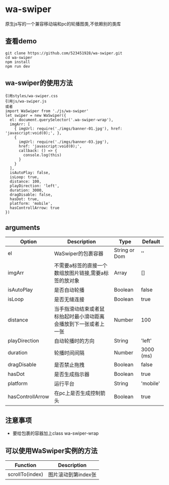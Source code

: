# wa-swiper
原生js写的一个兼容移动端和pc的轮播图类,不依赖别的类库

## 查看demo
```
git clone https://github.com/523451928/wa-swiper.git
cd wa-swiper
npm install
npm run dev
```

## wa-swiper的使用方法
```
引用styles/wa-swiper.css
引用js/wa-swiper.js
或者
import WaSwiper from './js/wa-swiper'
let swiper = new WaSwiper({
  el: document.querySelector('.wa-swiper-wrap'),
  imgArr: [
    { imgUrl: require('./imgs/banner-01.jpg'), href: 'javascript:void(0);', },
    {
      imgUrl: require('./imgs/banner-03.jpg'),
      href: 'javascript:void(0);',
      callback: () => {
        console.log(this)
      }
    }
  ],
  isAutoPlay: false,
  isLoop: true,
  distance: 100,
  playDirection: 'left',
  duration: 3000,
  dragDisable: false,
  hasDot: true,
  platform: 'mobile',
  hasControllArrow: true
})

```
## arguments
| Option | Description | Type | Default |
| ----- | ----- | ----- | ----- |
| el | WaSwiper的包裹容器 | String or Dom | '' |
| imgArr | 不需要a标签的直接一个数组放图片链接,需要a标签的放对象 | Array | [] |
| isAutoPlay | 是否自动轮播 | Boolean | false |
| isLoop | 是否无缝连接 | Boolean | true |
| distance | 当手指滑动结束或者鼠标抬起时最小滑动距离会播放到下一张或者上一张 | Number | 100 |
| playDirection | 自动轮播时的方向 | String | 'left' |
| duration | 轮播时间间隔 | Number | 3000 (ms) |
| dragDisable | 是否禁止拖拽 | Boolean | false |
| hasDot | 是否生成指示器 | Boolean | true |
| platform | 运行平台 | String | 'mobile' |
| hasControllArrow | 在pc上是否生成控制箭头 | Boolean | true |

## 注意事项
* 要给包裹的容器加上class wa-swiper-wrap

## 可以使用WaSwiper实例的方法
| Function | Description |
| ----- | -----|
| scrollTo(index) | 图片滚动到第index张 |

